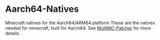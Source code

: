 # Aarch64-Natives
Minecraft natives for the Aarch64/ARM64 platform
These are the natives needed for minecraft, built for Aarch64.
See [MultiMC-Patcher](https://github.com/JJTech0130/MultiMC-Patcher) for more details.
